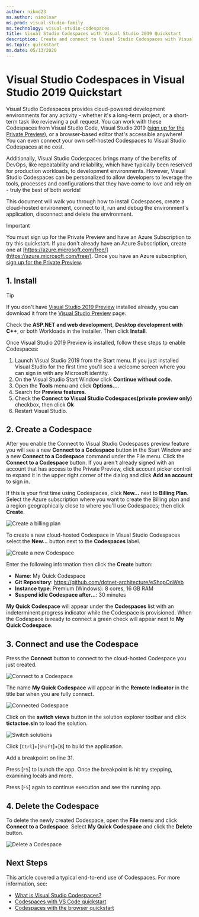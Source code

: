 ```yaml
---
author: nikmd23
ms.author: nimolnar
ms.prod: visual-studio-family
ms.technology: visual-studio-codespaces
title: Visual Studio Codespaces with Visual Studio 2019 Quickstart
description: Create and connect to Visual Studio Codespaces with Visual Studio.
ms.topic: quickstart
ms.date: 05/13/2020
---
```


# Visual Studio Codespaces in Visual Studio 2019 Quickstart

Visual Studio Codespaces provides cloud-powered development environments for any activity - whether it's a long-term project, or a short-term task like reviewing a pull request. You can work with these Codespaces from Visual Studio Code, Visual Studio 2019 ([sign up for the Private Preview](https://aka.ms/vsfutures-signup)), or a browser-based editor that's accessible anywhere! You can even connect your own self-hosted Codespaces to Visual Studio Codespaces at no cost.

Additionally, Visual Studio Codespaces brings many of the benefits of DevOps, like repeatability and reliability, which have typically been reserved for production workloads, to development environments. However, Visual Studio Codespaces can be personalized to allow developers to leverage the tools, processes and configurations that they have come to love and rely on - truly the best of both worlds!

This document will walk you through how to install Codespaces, create a cloud-hosted environment, connect to it, run and debug the environment's application, disconnect and delete the environment.

> [!IMPORTANT]
> You must sign up for the Private Preview and have an Azure Subscription to try this quickstart. If you don't already have an Azure Subscription, create one at [https://azure.microsoft.com/free/](https://azure.microsoft.com/free/). Once you have an Azure subscription, [sign up for the Private Preview](https://aka.ms/vsfutures-signup).

## 1. Install

> [!TIP]
> If you don't have [Visual Studio 2019 Preview](https://aka.ms/vspreview) installed already, you can download it from the [Visual Studio Preview](https://aka.ms/vspreview) page.

Check the **ASP.NET and web development**, **Desktop development with C++**, or both Workloads in the Installer. Then click **Install**.

Once Visual Studio 2019 Preview is installed, follow these steps to enable Codespaces:

1. Launch Visual Studio 2019 from the Start menu. If you just installed Visual Studio for the first time you'll see a welcome screen where you can sign in with any Microsoft identity.
1. On the Visual Studio Start Window click **Continue without code**.
1. Open the **Tools** menu and click **Options...**.
1. Search for **Preview features**.
1. Check the **Connect to Visual Studio Codespaces(private preview only)** checkbox, then click **Ok**
1. Restart Visual Studio.

## 2. Create a Codespace

After you enable the Connect to Visual Studio Codespases preview feature you will see a new **Connect to a Codespace** button in the Start Window and a new **Connect to a Codespace** command under the File menu. Click the **Connect to a Codespace** button. If you aren't already signed with an account that has access to the Private Preview, click account picker control to expand it in the upper right corner of the dialog and click **Add an account** to sign in.

If this is your first time using Codespaces, click **New...** next to **Billing Plan**. Select the Azure subscription where you want to create the Billing plan and a region geographically close to where you'll use Codespaces; then click **Create**.

![Create a billing plan](../images/vside-quickstart-01.png)

To create a new cloud-hosted Codespace in Visual Studio Codespaces select the **New...** button next to the **Codespaces** label.

![Create a new Codespace](../images/vside-quickstart-02.png)

Enter the following information then click the **Create** button:

- **Name**: My Quick Codespace
- **Git Repository**: https://github.com/dotnet-architecture/eShopOnWeb
- **Instance type**: Premium (Windows): 8 cores, 16 GB RAM
- **Suspend idle Codespace after...**: 30 minutes

**My Quick Codespace** will appear under the **Codespaces** list with an indeterminent progress indicator while the Codespace is provisioned. When the Codespace is ready to connect a green check will appear next to **My Quick Codespace**.

## 3. Connect and use the Codespace

Press the **Connect** button to connect to the cloud-hosted Codespace you just created.

![Connect to a Codespace](../images/vside-quickstart-03.png)

The name **My Quick Codespace** will appear in the **Remote Indicator** in the title bar when you are fully connect.

![Connected Codespace](../images/vside-quickstart-04.png)

Click on the **switch views** button in the solution explorer toolbar and click **tictactoe.sln** to load the solution.

![Switch solutions](../images/vside-quickstart-05.png)

Click [`Ctrl`]+[`Shift`]+[`B`] to build the application.

Add a breakpoint on line 31.

Press [`F5`] to launch the app. Once the breakpoint is hit try stepping, examining locals and more.

Press [`F5`] again to continue execution and see the running app.

## 4. Delete the Codespace

To delete the newly created Codespace, open the **File** menu and click **Connect to a Codespace**. Select **My Quick Codespace** and click the **Delete** button.

![Delete a Codespace](../images/vside-quickstart-03.png)

## Next Steps

This article covered a typical end-to-end use of Codespaces. For more information, see:

- [What is Visual Studio Codespaces?](../overview/what-is-vsonline.md)
- [Codespaces with VS Code quickstart](../quickstarts/vscode.md)
- [Codespaces with the browser quickstart](../quickstarts/browser.md)
